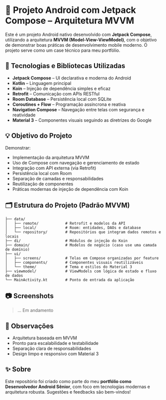 
# 📱 Projeto Android com Jetpack Compose – Arquitetura MVVM

Este é um projeto Android nativo desenvolvido com **Jetpack Compose**, utilizando a arquitetura **MVVM (Model-View-ViewModel)**, com o objetivo de demonstrar boas práticas de desenvolvimento mobile moderno. O projeto serve como um case técnico para meu portfólio.

## 🚀 Tecnologias e Bibliotecas Utilizadas

- **Jetpack Compose** – UI declarativa e moderna do Android
- **Kotlin** – Linguagem principal
- **Koin** – Injeção de dependência simples e eficaz
- **Retrofit** – Comunicação com APIs RESTful
- **Room Database** – Persistência local com SQLite
- **Coroutines + Flow** – Programação assíncrona e reativa
- **Navigation Compose** – Navegação entre telas com segurança e reatividade
- **Material 3** – Componentes visuais seguindo as diretrizes do Google

## 💡 Objetivo do Projeto

Demonstrar:

- Implementação da arquitetura MVVM
- Uso de Compose com navegação e gerenciamento de estado
- Integração com API externa (via Retrofit)
- Persistência local com Room
- Separação de camadas e responsabilidades
- Reutilização de componentes
- Práticas modernas de injeção de dependência com Koin

## 🗂 Estrutura do Projeto (Padrão MVVM)

```plaintext
├── data/
│   ├── remote/            # Retrofit e modelos da API
│   ├── local/             # Room: entidades, DAOs e database
│   └── repository/        # Repositórios que integram dados remotos e locais
├── di/                    # Módulos de injeção do Koin
├── domain/                # Modelos de negócio (caso use uma camada de domínio)
├── ui/
│   ├── screens/           # Telas em Compose organizadas por feature
│   ├── components/        # Componentes visuais reutilizáveis
│   └── theme/             # Tema e estilos do Material 3
├── viewmodel/             # ViewModels com lógica de estado e fluxo de dados
└── MainActivity.kt        # Ponto de entrada da aplicação
````

## 📷 Screenshots

> ... Em andamento

## 📌 Observações

* Arquitetura baseada em MVVM
* Pronto para escalabilidade e testabilidade
* Separação clara de responsabilidades
* Design limpo e responsivo com Material 3

## ✨ Sobre

Este repositório foi criado como parte do meu **portfólio como Desenvolvedor Android Sênior**, com foco em tecnologias modernas e arquitetura robusta. Sugestões e feedbacks são bem-vindos!
